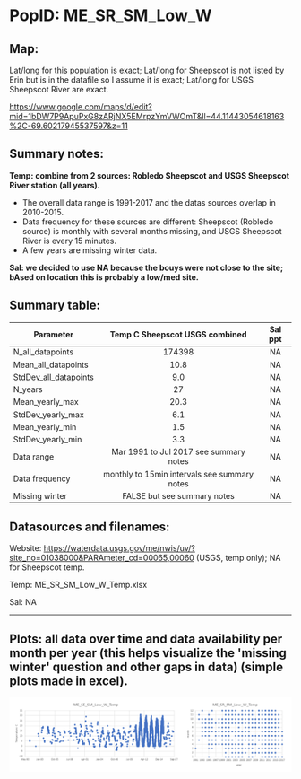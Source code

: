 # PopID: ME_SR_SM_Low_W

## Map:

Lat/long for this population is exact; Lat/long for Sheepscot is not listed by Erin but is in the datafile so I assume it is exact; Lat/long for USGS Sheepscot River are exact.

https://www.google.com/maps/d/edit?mid=1bDW7P9ApuPxG8zARjNX5EMrpzYmVWOmT&ll=44.11443054618163%2C-69.60217945537597&z=11

## Summary notes:

**Temp: combine from 2 sources: Robledo Sheepscot and USGS Sheepscot River station (all years).**

- The overall data range is 1991-2017 and the datas sources overlap in 2010-2015.
- Data frequency for these sources are different: Sheepscot (Robledo source) is monthly with several months missing, and USGS Sheepscot River is every 15 minutes.
- A few years are missing winter data.

**Sal: we decided to use NA because the bouys were not close to the site; bAsed on location this is probably a low/med site.**

## Summary table:

| Parameter             | Temp C Sheepscot USGS combined |         Sal ppt        |
| ----------------------| :----------------------------: | :--------------------: |
| N_all_datapoints      |             174398             |          NA            |
| Mean_all_datapoints   |              10.8              |           NA           |
| StdDev_all_datapoints |              9.0               |           NA           |
| N_years               |               27               |           NA           |
| Mean_yearly_max       |                20.3            |           NA           |
| StdDev_yearly_max     |                 6.1            |             NA         |
| Mean_yearly_min       |                1.5             |             NA         |
| StdDev_yearly_min     |                 3.3            |             NA         |
| Data range            |Mar 1991 to Jul 2017 see summary notes|                   NA   |
| Data frequency        |monthly to 15min intervals see summary notes|       NA   |
| Missing winter        |     FALSE but see summary notes|                   NA   |

## Datasources and filenames:

Website: https://waterdata.usgs.gov/me/nwis/uv/?site_no=01038000&PARAmeter_cd=00065,00060 (USGS, temp only); NA for Sheepscot temp.

Temp: ME_SR_SM_Low_W_Temp.xlsx

Sal: NA

---

## Plots: all data over time and data availability per month per year (this helps visualize the 'missing winter' question and other gaps in data) (simple plots made in excel).

![ME_SR_SM_Low_W_summary_plots](../img/ME_SR_SM_Low_W_summary_plots.png)
